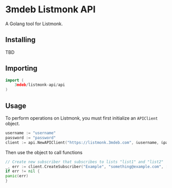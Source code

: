 # 3mdeb Listmonk API

A Golang tool for Listmonk.

## Installing

TBD

## Importing

```go
import (
    3mdeb/listmonk-api/api
)
```

## Usage

To perform operations on Listmonk, you must first initialize an `APIClient`
object.

```go
username := "username"
password := "password"
client := api.NewAPIClient("https://listmonk.3mdeb.com", &username, &password)
```

Then use the object to call functions

```go
// Create new subscriber that subscribes to lists "list1" and "list2"
_, err := client.CreateSubscriber("Example", "something@example.com", []string{"list1", "list2"})
if err != nil {
panic(err)
}
```
